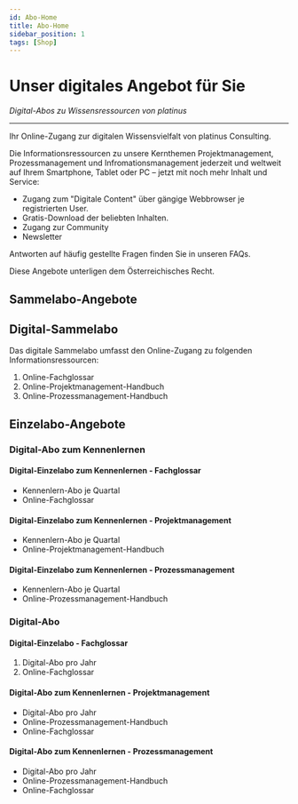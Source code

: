 ```yaml
---
id: Abo-Home
title: Abo-Home
sidebar_position: 1
tags: [Shop]
---
```


# Unser digitales Angebot für Sie

*Digital-Abos zu Wissensressourcen von platinus*

------

Ihr Online-Zugang zur digitalen Wissensvielfalt von platinus Consulting. 	

Die Informationsressourcen zu unsere Kernthemen Projektmanagement, Prozessmanagement und Infromationsmanagement jederzeit und weltweit auf Ihrem Smartphone, Tablet oder PC  – jetzt mit noch mehr Inhalt und Service:

- Zugang zum "Digitale Content" über gängige Webbrowser je registrierten User. 
- Gratis-Download der beliebten Inhalten.
- Zugang zur Community
- Newsletter 


 Antworten auf häufig gestellte Fragen finden Sie in unseren FAQs.

Diese Angebote unterligen dem Österreichisches Recht. 



## Sammelabo-Angebote

## Digital-Sammelabo 

Das digitale Sammelabo umfasst den Online-Zugang zu folgenden Informationsressourcen:

1. Online-Fachglossar
2. Online-Projektmanagement-Handbuch 
3. Online-Prozessmanagement-Handbuch 





## Einzelabo-Angebote

### Digital-Abo zum Kennenlernen

#### Digital-Einzelabo zum Kennenlernen - Fachglossar 

- Kennenlern-Abo je Quartal
- Online-Fachglossar

#### Digital-Einzelabo zum Kennenlernen - Projektmanagement 

- Kennenlern-Abo je Quartal
- Online-Projektmanagement-Handbuch 

#### Digital-Einzelabo zum Kennenlernen - Prozessmanagement 

- Kennenlern-Abo je Quartal
- Online-Prozessmanagement-Handbuch 



### Digital-Abo 

#### Digital-Einzelabo - Fachglossar 

1. Digital-Abo pro Jahr 
2. Online-Fachglossar

#### Digital-Abo zum Kennenlernen - Projektmanagement 

- Digital-Abo pro Jahr 
- Online-Prozessmanagement-Handbuch 
- Online-Fachglossar

#### Digital-Abo zum Kennenlernen - Prozessmanagement 

- Digital-Abo pro Jahr 
- Online-Prozessmanagement-Handbuch 
- Online-Fachglossar





